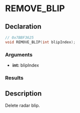 # REMOVE_BLIP

## Declaration
```cpp
// 0x7BBF3625
void REMOVE_BLIP(int blipIndex);
```

### Arguments
- **int:** blipIndex

### Results

## Description
Delete radar blip.